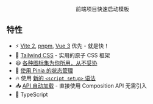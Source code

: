 <p align="center">
  前端项目快速启动模板
</p>


## 特性

- ⚡️ [Vite 2](https://github.com/vitejs/vite), [pnpm](https://pnpm.js.org/), [Vue 3](https://github.com/vuejs/vue-next) 优先 - 就是快！
- 🎨 [Tailwind CSS](https://tailwindcss.com) - 实用的原子 CSS 框架
- 😃 [各种图标集为你所用，从不妥协](https://github.com/antfu/unplugin-icons)
- 🍍 [使用 Pinia 的状态管理](https://pinia.esm.dev/)
- 🔥 使用 [新的 `<script setup>` 语法](https://github.com/vuejs/rfcs/pull/227)
- 📥 [API 自动加载](https://github.com/antfu/unplugin-auto-import) - 直接使用 Composition API 无需引入
- 🦾 TypeScript